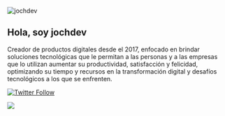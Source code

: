 ![jochdev](https://pbs.twimg.com/profile_banners/154202529/1597903797/1500x500)
## Hola, soy jochdev 

Creador de productos digitales desde el 2017, enfocado en brindar soluciones
tecnológicas que le permitan a las personas y a las empresas que lo utilizan
aumentar su productividad, satisfacción y felicidad, optimizando su tiempo y
recursos en la transformación digital y desafíos tecnológicos a los que se
enfrenten.
<div>
  <a href="https://twitter.com/jochdev"><img alt="Twitter Follow" src="https://img.shields.io/twitter/follow/jochdev?style=social"><a/>
</div>

![](https://komarev.com/ghpvc/?username=jochdev)
